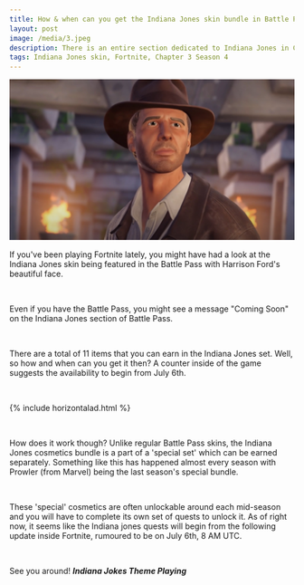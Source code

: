 ```yaml
---
title: How & when can you get the Indiana Jones skin bundle in Battle Pass?
layout: post
image: /media/3.jpeg
description: There is an entire section dedicated to Indiana Jones in Chapter 3 Season 4's Battle Pass, how to get it though?
tags: Indiana Jones skin, Fortnite, Chapter 3 Season 4
---
```

![New Timenite](/media/3.jpeg)


If you've been playing Fortnite lately, you might have had a look at the Indiana Jones skin being featured in the Battle Pass with Harrison Ford's beautiful face. 

&nbsp;

Even if you have the Battle Pass, you might see a message "Coming Soon" on the Indiana Jones section of Battle Pass. 

&nbsp;

There are a total of 11 items that you can earn in the Indiana Jones set. Well, so how and when can you get it then? A counter inside of the game suggests the availability to begin from July 6th. 

&nbsp;

{% include horizontalad.html %}

&nbsp;

How does it work though?
Unlike regular Battle Pass skins, the Indiana Jones cosmetics bundle is a part of a 'special set' which can be earned separately. Something like this has happened almost every season with Prowler (from Marvel) being the last season's special bundle. 

&nbsp;

These 'special' cosmetics are often unlockable around each mid-season and you will have to complete its own set of quests to unlock it. As of right now, it seems like the Indiana jones quests will begin from the following update inside Fortnite, rumoured to be on July 6th, 8 AM UTC. 

&nbsp;


See you around! ***Indiana Jokes Theme Playing***